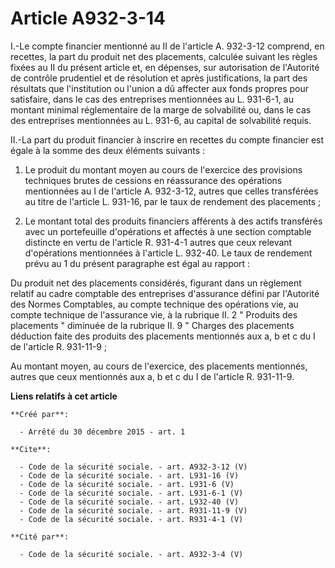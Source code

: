 # Article A932-3-14

I.-Le compte financier mentionné au II de l'article A. 932-3-12 comprend, en recettes, la part du produit net des placements,
calculée suivant les règles fixées au II du présent article et, en dépenses, sur autorisation de l'Autorité de contrôle
prudentiel et de résolution et après justifications, la part des résultats que l'institution ou l'union a dû affecter aux
fonds propres pour satisfaire, dans le cas des entreprises mentionnées au L. 931-6-1, au montant minimal réglementaire de la
marge de solvabilité ou, dans le cas des entreprises mentionnées au L. 931-6, au capital de solvabilité requis. 

II.-La part du produit financier à inscrire en recettes du compte financier est égale à la somme des deux éléments
suivants : 

1. Le produit du montant moyen au cours de l'exercice des provisions techniques brutes de cessions en réassurance des
opérations mentionnées au I de l'article A. 932-3-12, autres que celles transférées au titre de l'article L. 931-16, par le
taux de rendement des placements ; 

2. Le montant total des produits financiers afférents à des actifs transférés avec un portefeuille d'opérations et affectés à
une section comptable distincte en vertu de l'article R. 931-4-1 autres que ceux relevant d'opérations mentionnées à
l'article L. 932-40. Le taux de rendement prévu au 1 du présent paragraphe est égal au rapport : 

Du produit net des placements considérés, figurant dans un règlement relatif au cadre comptable des entreprises d'assurance
défini par l'Autorité des Normes Comptables, au compte technique des opérations vie, au compte technique de l'assurance vie,
à la rubrique II. 2 " Produits des placements " diminuée de la rubrique II. 9 " Charges des placements déduction faite des
produits des placements mentionnés aux a, b et c du I de l'article R. 931-11-9 ; 

Au montant moyen, au cours de l'exercice, des placements mentionnés, autres que ceux mentionnés aux a, b et c du I de
l'article R. 931-11-9.

**Liens relatifs à cet article**

	**Créé par**:

	  - Arrêté du 30 décembre 2015 - art. 1

	**Cite**:

	  - Code de la sécurité sociale. - art. A932-3-12 (V)
	  - Code de la sécurité sociale. - art. L931-16 (V)
	  - Code de la sécurité sociale. - art. L931-6 (V)
	  - Code de la sécurité sociale. - art. L931-6-1 (V)
	  - Code de la sécurité sociale. - art. L932-40 (V)
	  - Code de la sécurité sociale. - art. R931-11-9 (V)
	  - Code de la sécurité sociale. - art. R931-4-1 (V)

	**Cité par**:

	  - Code de la sécurité sociale. - art. A932-3-4 (V)
